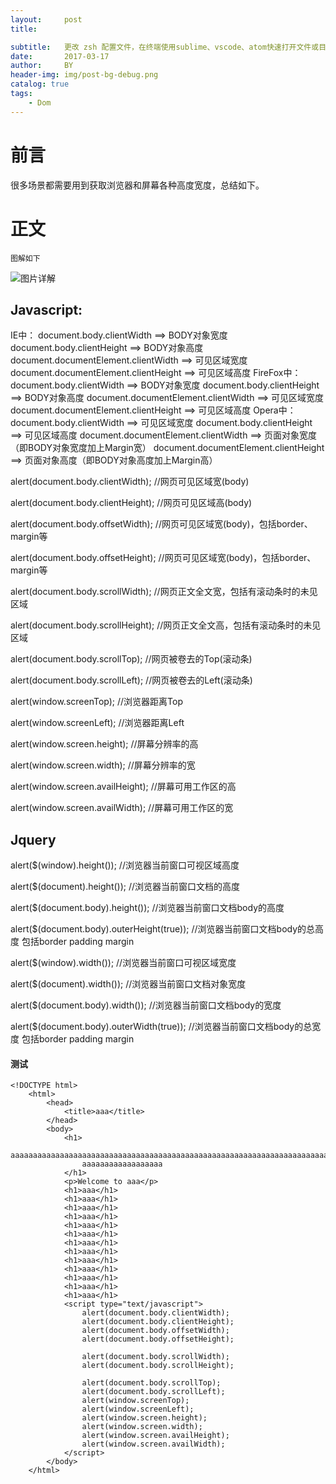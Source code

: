 ```yaml
---
layout:     post
title:      

subtitle:   更改 zsh 配置文件，在终端使用sublime、vscode、atom快速打开文件或目录
date:       2017-03-17
author:     BY
header-img: img/post-bg-debug.png
catalog: true
tags:
    - Dom
---
```


# 前言

 很多场景都需要用到获取浏览器和屏幕各种高度宽度，总结如下。

# 正文
	图解如下
![图片详解](https://images2015.cnblogs.com/blog/116165/201606/116165-20160630110328843-2101737128.png)
	
## Javascript:

IE中：
document.body.clientWidth ==> BODY对象宽度
document.body.clientHeight ==> BODY对象高度
document.documentElement.clientWidth ==> 可见区域宽度
document.documentElement.clientHeight ==> 可见区域高度
FireFox中：
document.body.clientWidth ==> BODY对象宽度
document.body.clientHeight ==> BODY对象高度
document.documentElement.clientWidth ==> 可见区域宽度
document.documentElement.clientHeight ==> 可见区域高度
Opera中：
document.body.clientWidth ==> 可见区域宽度
document.body.clientHeight ==> 可见区域高度
document.documentElement.clientWidth ==> 页面对象宽度（即BODY对象宽度加上Margin宽）
document.documentElement.clientHeight ==> 页面对象高度（即BODY对象高度加上Margin高）

 

 

alert(document.body.clientWidth);        //网页可见区域宽(body)

alert(document.body.clientHeight);       //网页可见区域高(body)

alert(document.body.offsetWidth);       //网页可见区域宽(body)，包括border、margin等

alert(document.body.offsetHeight);      //网页可见区域宽(body)，包括border、margin等

alert(document.body.scrollWidth);        //网页正文全文宽，包括有滚动条时的未见区域

alert(document.body.scrollHeight);       //网页正文全文高，包括有滚动条时的未见区域

alert(document.body.scrollTop);           //网页被卷去的Top(滚动条)

alert(document.body.scrollLeft);           //网页被卷去的Left(滚动条)

alert(window.screenTop);                     //浏览器距离Top

alert(window.screenLeft);                     //浏览器距离Left

alert(window.screen.height);                //屏幕分辨率的高

alert(window.screen.width);                 //屏幕分辨率的宽

alert(window.screen.availHeight);          //屏幕可用工作区的高

alert(window.screen.availWidth);           //屏幕可用工作区的宽


## Jquery

alert($(window).height());                           //浏览器当前窗口可视区域高度

alert($(document).height());                        //浏览器当前窗口文档的高度

alert($(document.body).height());                //浏览器当前窗口文档body的高度

alert($(document.body).outerHeight(true));  //浏览器当前窗口文档body的总高度 包括border padding margin

alert($(window).width());                            //浏览器当前窗口可视区域宽度

alert($(document).width());                        //浏览器当前窗口文档对象宽度

alert($(document.body).width());                //浏览器当前窗口文档body的宽度

alert($(document.body).outerWidth(true));  //浏览器当前窗口文档body的总宽度 包括border padding margin
	
#### 测试
	<!DOCTYPE html>
		<html>
			<head>
				<title>aaa</title>
			</head>
			<body>
				<h1>
					aaaaaaaaaaaaaaaaaaaaaaaaaaaaaaaaaaaaaaaaaaaaaaaaaaaaaaaaaaaaaaaaaaaaaaaaaaaaaaaaaaaaaaaaaaaaaaaaaaaaaaaaaaaaaaaaaaaaaaaa
					aaaaaaaaaaaaaaaaaa
				</h1>
				<p>Welcome to aaa</p>
				<h1>aaa</h1>
				<h1>aaa</h1>
				<h1>aaa</h1>
				<h1>aaa</h1>
				<h1>aaa</h1>
				<h1>aaa</h1>
				<h1>aaa</h1>
				<h1>aaa</h1>
				<h1>aaa</h1>
				<h1>aaa</h1>
				<h1>aaa</h1>
				<h1>aaa</h1>
				<h1>aaa</h1>
				<script type="text/javascript">
					alert(document.body.clientWidth);
					alert(document.body.clientHeight);
					alert(document.body.offsetWidth);
					alert(document.body.offsetHeight);

					alert(document.body.scrollWidth);
					alert(document.body.scrollHeight);

					alert(document.body.scrollTop);
					alert(document.body.scrollLeft);
					alert(window.screenTop);
					alert(window.screenLeft);
					alert(window.screen.height);
					alert(window.screen.width);
					alert(window.screen.availHeight);
					alert(window.screen.availWidth);
				</script>
			</body>
		</html>

	
		
